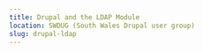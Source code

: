 ```yaml
---
title: Drupal and the LDAP Module
location: SWDUG (South Wales Drupal user group)
slug: drupal-ldap
---
```

